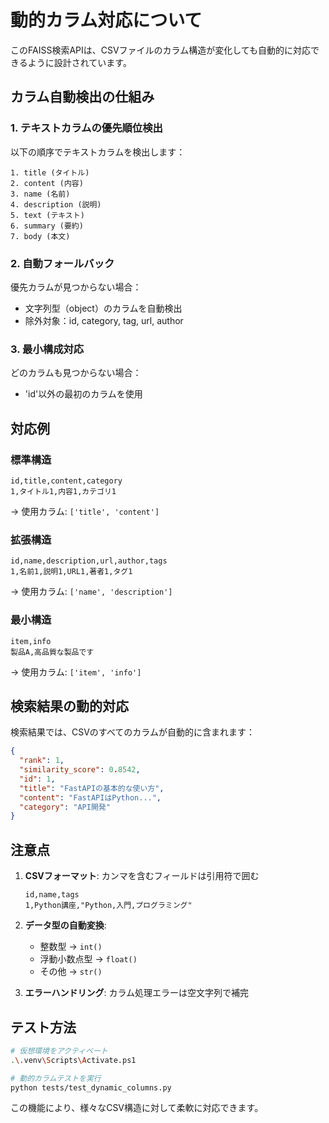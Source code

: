 # 動的カラム対応について

このFAISS検索APIは、CSVファイルのカラム構造が変化しても自動的に対応できるように設計されています。

## カラム自動検出の仕組み

### 1. テキストカラムの優先順位検出

以下の順序でテキストカラムを検出します：

```
1. title (タイトル)
2. content (内容)
3. name (名前)
4. description (説明)
5. text (テキスト)
6. summary (要約)
7. body (本文)
```

### 2. 自動フォールバック

優先カラムが見つからない場合：
- 文字列型（object）のカラムを自動検出
- 除外対象：id, category, tag, url, author

### 3. 最小構成対応

どのカラムも見つからない場合：
- 'id'以外の最初のカラムを使用

## 対応例

### 標準構造
```csv
id,title,content,category
1,タイトル1,内容1,カテゴリ1
```
→ 使用カラム: `['title', 'content']`

### 拡張構造
```csv
id,name,description,url,author,tags
1,名前1,説明1,URL1,著者1,タグ1
```
→ 使用カラム: `['name', 'description']`

### 最小構造
```csv
item,info
製品A,高品質な製品です
```
→ 使用カラム: `['item', 'info']`

## 検索結果の動的対応

検索結果では、CSVのすべてのカラムが自動的に含まれます：

```json
{
  "rank": 1,
  "similarity_score": 0.8542,
  "id": 1,
  "title": "FastAPIの基本的な使い方",
  "content": "FastAPIはPython...",
  "category": "API開発"
}
```

## 注意点

1. **CSVフォーマット**: カンマを含むフィールドは引用符で囲む
   ```csv
   id,name,tags
   1,Python講座,"Python,入門,プログラミング"
   ```

2. **データ型の自動変換**:
   - 整数型 → `int()`
   - 浮動小数点型 → `float()`
   - その他 → `str()`

3. **エラーハンドリング**: カラム処理エラーは空文字列で補完

## テスト方法

```bash
# 仮想環境をアクティベート
.\.venv\Scripts\Activate.ps1

# 動的カラムテストを実行
python tests/test_dynamic_columns.py
```

この機能により、様々なCSV構造に対して柔軟に対応できます。